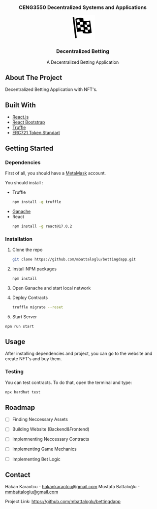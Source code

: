<div id="top" align="center">
<h3>CENG3550 Decentralized Systems and Applications</h3>
</div>

<div align="center">
  <a href="https://github.com/mbattaloglu/bettingdapp">
    <img src="./src/assets/flag.png" alt="Logo" width="80" height="80">
  </a>

<h3 align="center">Decentralized Betting</h3>
  <p align="center">
    A Decentralized Betting Application
  </p>
</div>


## About The Project

Decentralized Betting Application with NFT's.


## Built With

* [React.js](https://reactjs.org/)
* [React Bootstrap](react-bootstrap.github.io)
* [Truffle](https://trufflesuite.com/)
* [ERC721 Token Standart](https://docs.openzeppelin.com/contracts/3.x/erc721)




<!-- GETTING STARTED -->
## Getting Started

### Dependencies
First of all, you should have a [MetaMask](metamask.io) account.

You should install :
* Truffle
  ```sh
  npm install -g truffle
  ```
 * [Ganache](https://trufflesuite.com/ganache/)
 * React
    ```sh
    npm install -g react@17.0.2
    ```



### Installation

1. Clone the repo
   ```sh
   git clone https://github.com/mbattaloglu/bettingdapp.git
   ```
2. Install NPM packages
   ```sh
   npm install
   ```

3. Open Ganache and start local network
4.  Deploy Contracts
      ```sh
      truffle migrate --reset
      ```
 5. Start Server
 ```sh
 npm run start
 ```


## Usage

After installing dependencies and project, you can go to the website and create NFT's and buy them.

### Testing
You can test contracts. To do that, open the terminal and type:
```sh
npx hardhat test
```


## Roadmap

- [ ] Finding Neccessary Assets
- [ ] Building Website (Backend&Frontend)
- [ ] Implemnenting Neccessary Contracts
- [ ] Implementing Game Mechanics
- [ ] Implementing Bet Logic


## Contact

Hakan Karaotcu - hakankaraotcu@gmail.com
Mustafa Battaloğlu - mmbattaloglu@gmail.com

Project Link: https://github.com/mbattaloglu/bettingdapp

